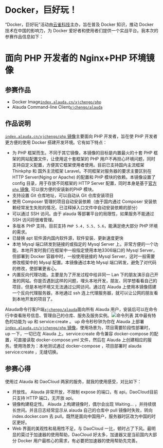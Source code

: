 # Docker，巨好玩！

“Docker，巨好玩”活动由[云雀科技](https://www.alauda.cn/)主办，旨在普及 Docker 知识，推动 Docker 技术在中国的影响力，为 Docker 爱好者和使用者们提供一个实战平台。我本次的参赛作品信息如下：

# 面向 PHP 开发者的 Nginx+PHP 环境镜像

## 参赛作品

-	Docker Image[`index.alauda.cn/xjchengo/php`](https://github.com/xjchengo/docker-nginx-php)
-	Alauda Command-line Client[`xjchengo/alauda`](https://github.com/xjchengo/alauda-php)

## 作品说明

[`index.alauda.cn/xjchengo/php` 镜像](https://github.com/xjchengo/docker-nginx-php)主要面向 PHP 开发者，旨在使 PHP 开发者更方便的使用 Docker 搭建开发环境。它有如下特点：

- 为 PHP 框架而生。不同于其它镜像，本镜像的目标是内置最火的十套 PHP 框架的网站配置文件，让使用这十套框架的 PHP 用户不再担心环境问题，同时支持自定义配置，方便其它框架使用者使用。目前已支持国内主流框架 Thinkphp 和 国外主流框架 Laravel。不同框架对服务器的要求主要区别在 HTTP Server(Nging or Apache) 的配置和 PHP 模块的依赖。本镜像设置了 config 目录，用于存放不同框架的 HTTP Server 配置，同时本身是基于[官方 `php` 镜像](https://github.com/docker-library/docs/tree/master/php), 可以很方便的安装新的PHP 模块。
- 支持设置 Git 仓库地址，可以自动从 Git 仓库安装项目
- 使用 Composer 管理的项目自动安装依赖（由于国内通过 Composer 安装依赖经常发生失败的情况，已注释掉入口文件中自动安装依赖的部分）
- 可以通过 SSH 访问。由于 alauda 等部署平台的局限性，如果服务不能通过 SSH 访问将很难管理。
- 多版本 PHP 支持。目前支持 `PHP 5.4, 5.5, 5.6`，能满足绝大部分 PHP 环境的需求。
- 已替换 apt 软件源内国内软件源，软件安装、更新速度更快
- 本地 Mysql 端口转发到链接的或指定的 Mysql Server 上。非常方便的一个功能，本地开发时我们在框架中一般指定使用本地3306端口的 Mysql Server，但部署到 Docker 容器中时，一般使用链接的 Mysql Server，这时一般需要修改框架中的 Mysql 配置。本镜像通过本地 Mysql 端口转发，避免了对代码的修改，使部署更省心。
- 内置反向代理功能。主要是为了开发过程中给非同一 Lan 下的朋友演示自己开发的网站。你是否遇到这样的问题，埋头本地开发，朋友、同学想看看自己的项目，但是本地环境又无法通过公网访问。通过在 Alauda 上使用本镜像搭建一个反向代理服务器，本地通过 ssh 连上代理服务器，就可以让公网的朋友看到本地开发的项目了。

Alauda命令行客户端[`xjchengo/alauda`](https://github.com/xjchengo/alauda-php)面向所有 Alauda 用户，安装后可以在命令行中查看账号信息、管理自己的仓库、服务及服务实例。![命令列表](http://7xjbct.com2.z0.glb.qiniucdn.com/cmd.png) 其中最有特色的功能为 up 和 service:create 。 up 命令秒秒钟为你在 Alauda 上部署[`index.alauda.cn/xjchengo/php` 镜像](https://github.com/xjchengo/docker-nginx-php)，使用场景为，项目需要阶段性部署时， up 一下，一切已在 Alauda 上。service:create 命令兼容 docker-compose 的配置，可直接读取 docker-compose.yml 文件，然后在 Alauda 上创建相应的服务。使用场景为：本地测试通过 docker-compose ，项目部署时 alauda service:create ，无缝切换。 

## 参赛心得

使用过 Alauda 和 DaoCloud 两家的服务，就我的使用感受，对比如下：

- 开放性。 Alauda 非常开放，不限制 expose 的端口，有 api。DaoCloud目前只支持 HTTP 端口，无开放 api。
- 镜像构建稳定性。 Alauda 上构建镜像时，偶尔会出现 Waiting... ，并持续很长世间。并且日志经常显示从 alauda 自己的仓库中 pull 镜像时失败，转向 index.docker.com 去 pull。既然是面向中国用户，服务器时区改为中国的时区更好。
- Web 界面的美观性和易用性不足，与 DaoCloud 一比，顿时占了下风。最明显的莫过于加速器的使用帮助，DaoCloud 好太多，加速器又是当前国内大部分 Docker 用户最核心的需求，有必要把加速器的使用帮助先完善。
